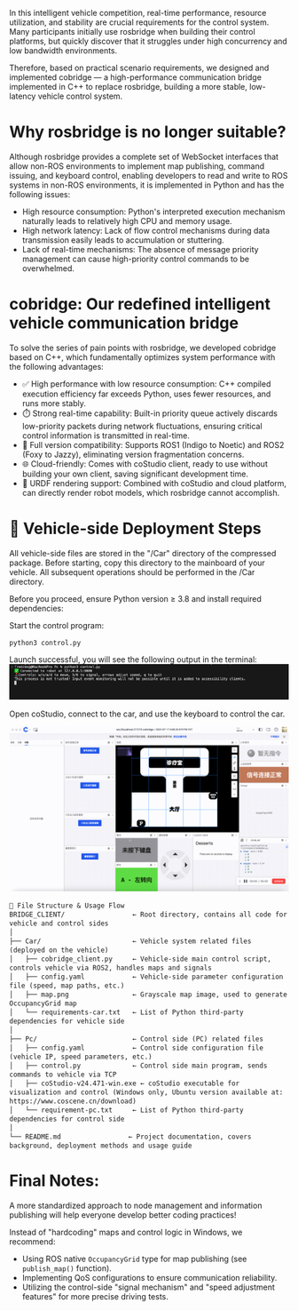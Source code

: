 
In this intelligent vehicle competition, real-time performance, resource utilization, and stability are crucial requirements for the control system. Many participants initially use rosbridge when building their control platforms, but quickly discover that it struggles under high concurrency and low bandwidth environments.

Therefore, based on practical scenario requirements, we designed and implemented cobridge — a high-performance communication bridge implemented in C++ to replace rosbridge, building a more stable, low-latency vehicle control system.

# Why rosbridge is no longer suitable?

Although rosbridge provides a complete set of WebSocket interfaces that allow non-ROS environments to implement map publishing, command issuing, and keyboard control, enabling developers to read and write to ROS systems in non-ROS environments, it is implemented in Python and has the following issues:

- High resource consumption: Python's interpreted execution mechanism naturally leads to relatively high CPU and memory usage.
- High network latency: Lack of flow control mechanisms during data transmission easily leads to accumulation or stuttering.
- Lack of real-time mechanisms: The absence of message priority management can cause high-priority control commands to be overwhelmed.

# cobridge: Our redefined intelligent vehicle communication bridge

To solve the series of pain points with rosbridge, we developed cobridge based on C++, which fundamentally optimizes system performance with the following advantages:

- ✅ High performance with low resource consumption: C++ compiled execution efficiency far exceeds Python, uses fewer resources, and runs more stably.
- ⏱️ Strong real-time capability: Built-in priority queue actively discards low-priority packets during network fluctuations, ensuring critical control information is transmitted in real-time.
- 🔁 Full version compatibility: Supports ROS1 (Indigo to Noetic) and ROS2 (Foxy to Jazzy), eliminating version fragmentation concerns.
- 🌐 Cloud-friendly: Comes with coStudio client, ready to use without building your own client, saving significant development time.
- 🧠 URDF rendering support: Combined with coStudio and cloud platform, can directly render robot models, which rosbridge cannot accomplish.

# 🚗 Vehicle-side Deployment Steps
All vehicle-side files are stored in the "/Car" directory of the compressed package. Before starting, copy this directory to the mainboard of your vehicle. All subsequent operations should be performed in the /Car directory.

Before you proceed, ensure Python version ≥ 3.8 and install required dependencies:

Start the control program:
```
python3 control.py
```

Launch successful, you will see the following output in the terminal: 
![Terminal Ouput](./images/image_2.png)

Open coStudio, connect to the car, and use the keyboard to control the car.

![coStudio](./images/image.png)
     

```
📁 File Structure & Usage Flow
BRIDGE_CLIENT/                 ← Root directory, contains all code for vehicle and control sides
│
├── Car/                       ← Vehicle system related files (deployed on the vehicle)
│   ├── cobridge_client.py     ← Vehicle-side main control script, controls vehicle via ROS2, handles maps and signals
│   ├── config.yaml            ← Vehicle-side parameter configuration file (speed, map paths, etc.)
│   ├── map.png                ← Grayscale map image, used to generate OccupancyGrid map
│   └── requirements-car.txt   ← List of Python third-party dependencies for vehicle side
│
├── Pc/                        ← Control side (PC) related files
│   ├── config.yaml            ← Control side configuration file (vehicle IP, speed parameters, etc.)
│   ├── control.py             ← Control side main program, sends commands to vehicle via TCP
│   ├── coStudio-v24.471-win.exe ← coStudio executable for visualization and control (Windows only, Ubuntu version available at: https://www.coscene.cn/download)
│   └── requirement-pc.txt     ← List of Python third-party dependencies for control side
│
└── README.md                 ← Project documentation, covers background, deployment methods and usage guide
```

# Final Notes:
A more standardized approach to node management and information publishing will help everyone develop better coding practices!

Instead of "hardcoding" maps and control logic in Windows, we recommend:
  - Using ROS native `OccupancyGrid` type for map publishing (see `publish_map()` function).
  - Implementing QoS configurations to ensure communication reliability.
  - Utilizing the control-side "signal mechanism" and "speed adjustment features" for more precise driving tests.
